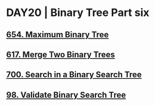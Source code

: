 # DAY20 | Binary Tree Part six
## [654. Maximum Binary Tree](https://leetcode.com/problems/maximum-binary-tree/description/)
## [617. Merge Two Binary Trees](https://leetcode.com/problems/merge-two-binary-trees/)
## [700. Search in a Binary Search Tree](https://leetcode.com/problems/search-in-a-binary-search-tree/)
## [98. Validate Binary Search Tree](https://leetcode.com/problems/validate-binary-search-tree/description/)
